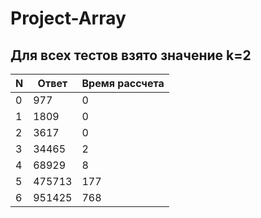 # Project-Array
## Для всех тестов взято значение k=2
| N | Ответ | Время рассчета |
|-|-|-|
|0 | 977 | 0|
|1 | 1809 | 0|
|2 | 3617 | 0|
|3 | 34465 | 2|
|4 | 68929 | 8|
|5 | 475713 | 177|
|6 | 951425 | 768|
